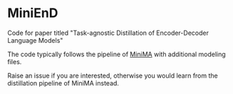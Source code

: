 # MiniEnD
Code for paper titled "Task-agnostic Distillation of Encoder-Decoder Language Models"

The code typically follows the pipeline of [MiniMA](https://github.com/GeneZC/MiniMA) with additional modeling files. 

Raise an issue if you are interested, otherwise you would learn from the distillation pipeline of MiniMA instead.
